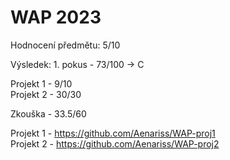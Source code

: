 # WAP 2023
Hodnocení předmětu: 5/10

Výsledek: 1. pokus - 73/100 -> C

Projekt 1 - 9/10 
<br>
Projekt 2 - 30/30

Zkouška - 33.5/60

Projekt 1 - https://github.com/Aenariss/WAP-proj1
<br>
Projekt 2 - https://github.com/Aenariss/WAP-proj2
